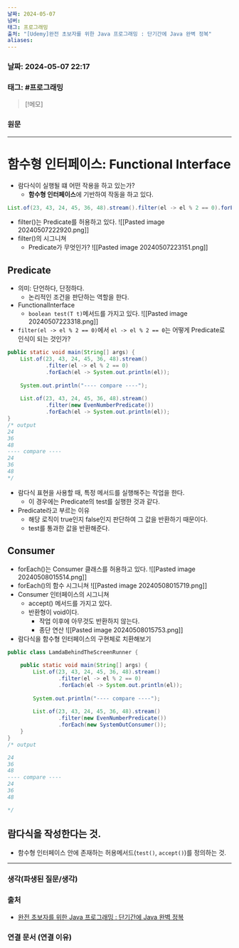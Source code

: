 ```yaml
---
날짜: 2024-05-07
넘버: 
태그: 프로그래밍
출처: "[Udemy]완전 초보자를 위한 Java 프로그래밍 : 단기간에 Java 완벽 정복"
aliases:
---
```

### 날짜:  2024-05-07 22:17

### 태그: #프로그래밍 

>[!메모]
>

### 원문
---
# 함수형 인터페이스: Functional Interface
- 람다식이 실행될 떄 어떤 작용을 하고 있는가?
	- **함수형 인터페이스**에 기반하여 작동을 하고 있다.
```java
List.of(23, 43, 24, 45, 36, 48).stream().filter(el -> el % 2 == 0).forEach(el -> System.out.println(el));
```
- filter()는 Predicate를 허용하고 있다.
![[Pasted image 20240507222920.png]]
- filter()의 시그니쳐
	- Predicate가 무엇인가?
![[Pasted image 20240507223151.png]]
## Predicate
- 의미: 단언하다, 단정하다.
	- 논리적인 조건을 판단하는 역할을 한다.
- FunctionalInterface
	- `boolean test(T t)`메서드를 가지고 있다.
![[Pasted image 20240507223318.png]]
- `filter(el -> el % 2 == 0)`에서 `el -> el % 2 == 0`는 어떻게 Predicate로 인식이 되는 것인가?
```java
public static void main(String[] args) {  
    List.of(23, 43, 24, 45, 36, 48).stream()  
            .filter(el -> el % 2 == 0)  
            .forEach(el -> System.out.println(el));  
      
    System.out.println("---- compare ----");  
      
    List.of(23, 43, 24, 45, 36, 48).stream()  
            .filter(new EvenNumberPredicate())  
            .forEach(el -> System.out.println(el));  
}
/* output
24
36
48
---- compare ----
24
36
48
*/
```
- 람다식 표현을 사용할 때, 특정 메서드를 실행해주는 작업을 한다.
	- 이 경우에는 Predicate의 test를 실행한 것과 같다.
- Predicate라고 부르는 이유
	- 해당 로직이 true인지 false인지 판단하여 그 값을 반환하기 때문이다.
	- test를 통과한 값을 반환해준다.
## Consumer
- forEach()는 Consumer 클래스를 허용하고 있다.
![[Pasted image 20240508015514.png]]
- forEach()의 함수 시그니쳐
![[Pasted image 20240508015719.png]]
- Consumer 인터페이스의 시그니쳐
	- accept() 메서드를 가지고 있다.
	- 반환형이 void이다. 
		- 작업 이후에 아무것도 반환하지 않는다.
		- 종단 연산
![[Pasted image 20240508015753.png]]
- 람다식을 함수형 인터페이스의 구현체로 치환해보기
```Java
public class LamdaBehindTheScreenRunner {  
  
    public static void main(String[] args) {  
        List.of(23, 43, 24, 45, 36, 48).stream()  
                .filter(el -> el % 2 == 0)  
                .forEach(el -> System.out.println(el));  
  
        System.out.println("---- compare ----");  
  
        List.of(23, 43, 24, 45, 36, 48).stream()  
                .filter(new EvenNumberPredicate())  
                .forEach(new SystemOutConsumer());  
    }  
}
/* output

24
36
48
---- compare ----
24
36
48

*/
```
## 람다식을 작성한다는 것. 
- 함수형 인터페이스 안에 존재하는 허용메서드(`test()`, `accept()`)를 정의하는 것.

---
### 생각(파생된 질문/생각)

### 출처
- [완전 초보자를 위한 Java 프로그래밍 : 단기간에 Java 완벽 정복](https://www.udemy.com/course/best-java-programming/?couponCode=ST6MT42324)

### 연결 문서 (연결 이유)

